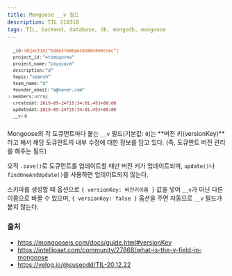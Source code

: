 ```yaml
---
title: Mongoose __v 필드
description: TIL 210318
tags: TIL, backend, database, db, mongodb, mongoose
---
```


![mongoose-v-field](/images/210415-mongoose-v-field.jpg)

Mongoose의 각 도큐먼트마다 붙는 `__v` 필드(기본값: `0`)는 **버전 키(versionKey)**라고 해서 해당 도큐먼트의 내부 수정에 대한 정보를 담고 있다. (즉, 도큐먼트 버전 관리를 해주는 필드)

오직 `.save()`로 도큐먼트를 업데이트할 때만 버전 키가 업데이트되며, `update()`나 `findOneAndUpdate()`를 사용하면 업데이트되지 않는다.

스키마를 생성할 때 옵션으로 `{ versionKey: 버전키이름 }` 값을 넣어 `__v`가 아닌 다른 이름으로 바꿀 수 있으며, `{ versionKey: false }` 옵션을 주면 자동으로 `__v` 필드가 붙지 않는다.

### 출처

- https://mongoosejs.com/docs/guide.html#versionKey
- https://intellipaat.com/community/27868/what-is-the-v-field-in-mongoose
- https://velog.io/@suseodd/TIL-20.12.22
